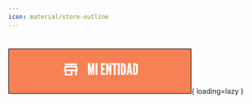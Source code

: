 ```yaml
---
icon: material/store-outline
---
```


#

![Mi Entidad](../../assets/mi_entidad.png){ loading=lazy }
